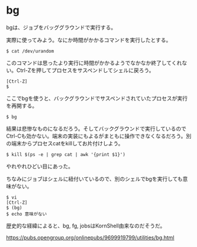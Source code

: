 # bg

bgは、ジョブをバッググラウンドで実行する。

実際に使ってみよう。なにか時間がかかるコマンドを実行したとする。

~~~
$ cat /dev/urandom
~~~

このコマンドは思ったより実行に時間がかかるようでなかなか終了してくれない。Ctrl-Zを押してプロセスをサスペンドしてシェルに戻ろう。

~~~
[Ctrl-Z]
$
~~~

ここでbgを使うと、バックグラウンドでサスペンドされていたプロセスが実行を再開する。

~~~
$ bg
~~~

結果は悲惨なものになるだろう。そしてバックグラウンドで実行しているのでCtrl-Cも効かない。端末の実装にもよるがまともに操作できなくなるだろう。別の端末からプロセスcatをkillしてお片付けしよう。

~~~
$ kill $(ps -e | grep cat | awk '{print $1}')
~~~

やれやれひどい目にあった。

ちなみにジョブはシェルに紐付いているので、別のシェルでbgを実行しても意味がない。

~~~
$ vi
[Ctrl-Z]
$ (bg)
$ echo 意味がない
~~~

歴史的な経緯によると、bg, fg, jobsはKornShell由来なのだそうだ。

<https://pubs.opengroup.org/onlinepubs/9699919799/utilities/bg.html>
